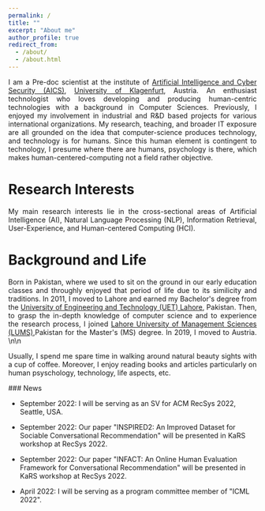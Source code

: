 ```yaml
---
permalink: /
title: ""
excerpt: "About me"
author_profile: true
redirect_from: 
  - /about/
  - /about.html
---
```

<div style="text-align: justify"> 
I am a Pre-doc scientist at the institute of <a href="https://www.aau.at/en/aics/"> Artificial Intelligence and Cyber Security 
(AICS)</a>, <a href="https://www.aau.at/en/">University of Klagenfurt</a>, Austria. An enthusiast technologist who 
loves developing and producing human-centric technologies with a background in Computer Sciences.
Previously, I enjoyed my involvement in industrial and R&D based projects for various 
international organizations. My research, teaching, and broader IT exposure are all grounded
on the idea that computer-science produces technology, and technology is for humans. Since this human element is 
contingent to technology, I presume where there are humans, psychology is there, which 
makes human-centered-computing not a field rather objective.
<br />
</div>

Research Interests
======
<div style="text-align: justify"> 
My main research interests lie in the cross-sectional areas of Artificial Intelligence (AI), 
Natural Language Processing (NLP), Information Retrieval, User-Experience, and Human-centered Computing (HCI). 

</div>

Background and Life
======
<div style="text-align: justify"> 
Born in Pakistan, where we used to sit on the ground in our early education 
classes and throughly enjoyed that period of life due to its similicity and traditions.
In 2011, I moved to  Lahore and earned my Bachelor's degree 
from the <a href="https://www.uet.edu.pk"> University of Engineering and Technology (UET) Lahore</a>, Pakistan.
Then, to grasp the in-depth knowledge of computer science and to experience the research process, 
I joined <a href="https://lums.edu.pk/">Lahore University of Management Sciences (LUMS)</a>,Pakistan for the Master's (MS) degree. In 2019, I moved to Austria. \n\n


Usually, I spend me spare time in walking around natural beauty sights with a cup of coffee. 
Moreover, I enjoy reading books and articles particularly on human psyschology, 
technology, life aspects, etc.
</div>
### News

- September 2022: I will be serving as an SV for ACM RecSys 2022, Seattle, USA.

- September 2022: Our paper "INSPIRED2: An Improved Dataset for Sociable Conversational Recommendation" will be presented in KaRS workshop at RecSys 2022.

- September 2022: Our paper "INFACT: An Online Human Evaluation Framework for Conversational Recommendation" will be presented in KaRS workshop at RecSys 2022.

- April 2022: I will be serving as a program committee member of "ICML 2022".

